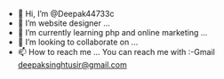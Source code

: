 - 👋 Hi, I’m @Deepak44733c
- 👀 I’m website designer ...
- 🌱 I’m currently learning php and online marketing ...
- 💞️ I’m looking to collaborate on ...
- 📫 How to reach me ...
You can reach me with :-Gmail deepaksinghtusir@gmail.com

<!---
Deepak44733c/Deepak44733c is a ✨ special ✨ repository because its `README.md` (this file) appears on your GitHub profile.
You can click the Preview link to take a look at your changes.
--->
